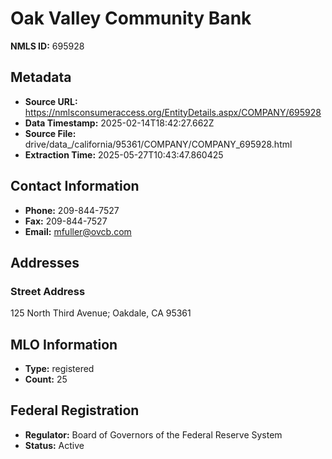 # Oak Valley Community Bank

**NMLS ID:** 695928

## Metadata
- **Source URL:** https://nmlsconsumeraccess.org/EntityDetails.aspx/COMPANY/695928
- **Data Timestamp:** 2025-02-14T18:42:27.662Z
- **Source File:** drive/data_/california/95361/COMPANY/COMPANY_695928.html
- **Extraction Time:** 2025-05-27T10:43:47.860425

## Contact Information
- **Phone:** 209-844-7527
- **Fax:** 209-844-7527
- **Email:** mfuller@ovcb.com

## Addresses
### Street Address
125 North Third Avenue; Oakdale, CA 95361

## MLO Information
- **Type:** registered
- **Count:** 25

## Federal Registration
- **Regulator:** Board of Governors of the Federal Reserve System
- **Status:** Active
